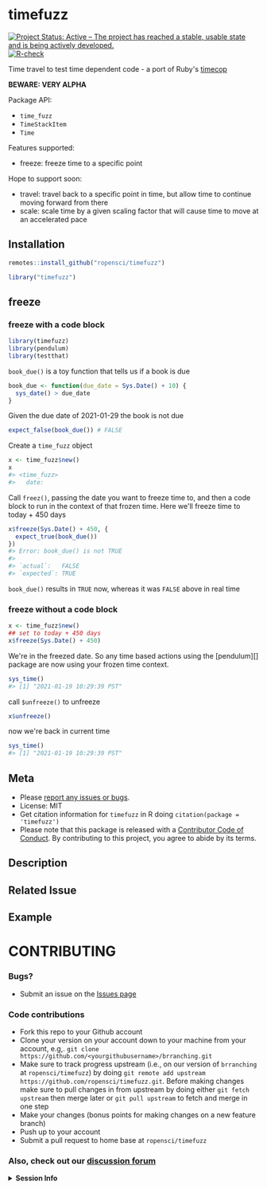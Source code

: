 timefuzz
========



[![Project Status: Active – The project has reached a stable, usable state and is being actively developed.](https://www.repostatus.org/badges/latest/active.svg)](https://www.repostatus.org/#active)
[![R-check](https://github.com/ropensci/timefuzz/workflows/R-check/badge.svg)](https://github.com/ropensci/timefuzz/actions?query=workflow%3AR-check)

Time travel to test time dependent code - a port of Ruby's [timecop](https://github.com/travisjeffery/timecop)

**BEWARE: VERY ALPHA**

Package API:

 - `time_fuzz`
 - `TimeStackItem`
 - `Time`

Features supported:

- freeze: freeze time to a specific point

Hope to support soon:

- travel: travel back to a specific point in time, but allow time to continue moving forward from there
- scale: scale time by a given scaling factor that will cause time to move at an accelerated pace

## Installation


```r
remotes::install_github("ropensci/timefuzz")
```


```r
library("timefuzz")
```

## freeze

### freeze with a code block


```r
library(timefuzz)
library(pendulum)
library(testthat)
```

`book_due()` is a toy function that tells us if a book is due


```r
book_due <- function(due_date = Sys.Date() + 10) {
  sys_date() > due_date
}
```

Given the due date of 2021-01-29 the book is not due


```r
expect_false(book_due()) # FALSE
```

Create a `time_fuzz` object


```r
x <- time_fuzz$new()
x
#> <time_fuzz> 
#>   date:
```

Call `freez()`, passing the date you want to freeze time to, and then a code block to run
in the context of that frozen time. Here we'll freeze time to today + 450 days


```r
x$freeze(Sys.Date() + 450, {
  expect_true(book_due())
})
#> Error: book_due() is not TRUE
#> 
#> `actual`:   FALSE
#> `expected`: TRUE
```

`book_due()` results in `TRUE` now, whereas it was `FALSE` above in real time

### freeze without a code block


```r
x <- time_fuzz$new()
## set to today + 450 days
x$freeze(Sys.Date() + 450)
```

We're in the freezed date. So any time based actions using the [pendulum][] package 
are now using your frozen time context.


```r
sys_time()
#> [1] "2021-01-19 10:29:39 PST"
```

call `$unfreeze()` to unfreeze


```r
x$unfreeze()
```

now we're back in current time


```r
sys_time()
#> [1] "2021-01-19 10:29:39 PST"
```

## Meta

* Please [report any issues or bugs](https://github.com/ropensci/timefuzz/issues).
* License: MIT
* Get citation information for `timefuzz` in R doing `citation(package = 'timefuzz')`
* Please note that this package is released with a [Contributor Code of Conduct](https://ropensci.org/code-of-conduct/). By contributing to this project, you agree to abide by its terms.
<!--- Provide a general summary of your changes in the Title above -->

## Description
<!--- Describe your changes in detail -->

## Related Issue
<!--- if this closes an issue make sure include e.g., "fix #4"
or similar - or if just relates to an issue make sure to mention
it like "#4" -->

## Example
<!--- if introducing a new feature or changing behavior of existing
methods/functions, include an example if possible to do in brief form -->

<!--- Did you remember to include tests? Unless you're just changing
grammar, please include new tests for your change -->
# CONTRIBUTING #

### Bugs?

* Submit an issue on the [Issues page](https://github.com/ropensci/timefuzz/issues)

### Code contributions

* Fork this repo to your Github account
* Clone your version on your account down to your machine from your account, e.g,. `git clone https://github.com/<yourgithubusername>/brranching.git`
* Make sure to track progress upstream (i.e., on our version of `brranching` at `ropensci/timefuzz`) by doing `git remote add upstream https://github.com/ropensci/timefuzz.git`. Before making changes make sure to pull changes in from upstream by doing either `git fetch upstream` then merge later or `git pull upstream` to fetch and merge in one step
* Make your changes (bonus points for making changes on a new feature branch)
* Push up to your account
* Submit a pull request to home base at `ropensci/timefuzz`

### Also, check out our [discussion forum](https://discuss.ropensci.org)
<!-- If this issue relates to usage of the package, whether a question, bug or similar, along with your query, please paste your devtools::session_info() or sessionInfo() into the code block below. If not, delete all this and proceed :) -->

<details> <summary><strong>Session Info</strong></summary>

```r

```
</details>
